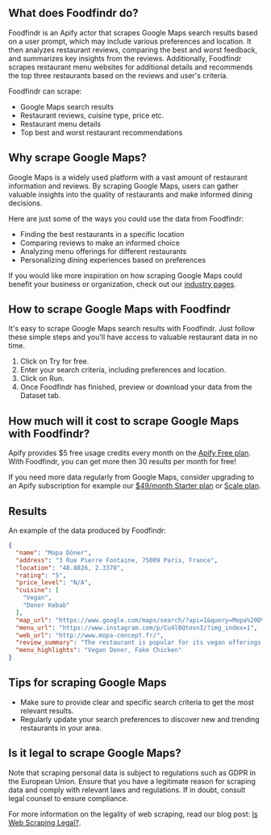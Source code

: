 ## What does Foodfindr do?
Foodfindr is an Apify actor that scrapes Google Maps search results based on a user prompt, which may include various preferences and location. It then analyzes restaurant reviews, comparing the best and worst feedback, and summarizes key insights from the reviews. Additionally, Foodfindr scrapes restaurant menu websites for additional details and recommends the top three restaurants based on the reviews and user's criteria.

Foodfindr can scrape:
- Google Maps search results
- Restaurant reviews, cuisine type, price etc.
- Restaurant menu details
- Top best and worst restaurant recommendations

## Why scrape Google Maps?
Google Maps is a widely used platform with a vast amount of restaurant information and reviews. By scraping Google Maps, users can gather valuable insights into the quality of restaurants and make informed dining decisions.

Here are just some of the ways you could use the data from Foodfindr:
- Finding the best restaurants in a specific location
- Comparing reviews to make an informed choice
- Analyzing menu offerings for different restaurants
- Personalizing dining experiences based on preferences

If you would like more inspiration on how scraping Google Maps could benefit your business or organization, check out our [industry pages](https://apify.com/industries).

## How to scrape Google Maps with Foodfindr
It's easy to scrape Google Maps search results with Foodfindr. Just follow these simple steps and you'll have access to valuable restaurant data in no time.

1. Click on Try for free.
2. Enter your search criteria, including preferences and location.
3. Click on Run.
4. Once Foodfindr has finished, preview or download your data from the Dataset tab.

## How much will it cost to scrape Google Maps with Foodfindr?
Apify provides $5 free usage credits every month on the [Apify Free plan](https://apify.com/pricing). With Foodfindr, you can get more then 30 results per month for free!

If you need more data regularly from Google Maps, consider upgrading to an Apify subscription for example our [$49/month Starter plan](https://apify.com/pricing) or [Scale plan](https://apify.com/pricing).

## Results
An example of the data produced by Foodfindr:
```json
{
  "name": "Mopa Döner",
  "address": "3 Rue Pierre Fontaine, 75009 Paris, France",
  "location": "48.8826, 2.3370",
  "rating": "5",
  "price_level": "N/A",
  "cuisine": [
    "Vegan",
    "Doner Kebab"
  ],
  "map_url": "https://www.google.com/maps/search/?api=1&query=Mopa%20D%C3%B6ner&query_place_id=ChIJBf3w9hZv5kcRoQWPpk5Xb5w",
  "menu_url": "https://www.instagram.com/p/Cu4lBQtosnI/?img_index=1",
  "web_url": "http://www.mopa-concept.fr/",
  "review_summary": "The restaurant is popular for its vegan offerings. Customers appreciate the taste and texture of the food, particularly the vegan doner and the 'fake chicken'. The staff is welcoming and friendly.",
  "menu_highlights": "Vegan Doner, Fake Chicken"
}
```

## Tips for scraping Google Maps
- Make sure to provide clear and specific search criteria to get the most relevant results.
- Regularly update your search preferences to discover new and trending restaurants in your area.

## Is it legal to scrape Google Maps?
Note that scraping personal data is subject to regulations such as GDPR in the European Union. Ensure that you have a legitimate reason for scraping data and comply with relevant laws and regulations. If in doubt, consult legal counsel to ensure compliance.

For more information on the legality of web scraping, read our blog post: [Is Web Scraping Legal?](https://blog.apify.com/is-web-scraping-legal/).